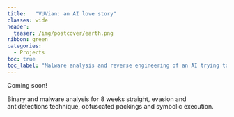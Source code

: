 ```yaml
---
title:   "VUVian: an AI love story"
classes: wide
header:
  teaser: /img/postcover/earth.png
ribbon: green
categories:
  - Projects
toc: true
toc_label: "Malware analysis and reverse engineering of an AI trying to take over the world"
---
```


Coming soon!

Binary and malware analysis for 8 weeks straight, evasion and antidetections
technique, obfuscated packings and symbolic execution.